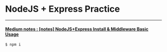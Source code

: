 # NodeJS + Express Practice
---

#### [Medium notes : [notes] NodeJS+Express Install & Middleware Basic Usage](https://medium.com/itsems-frontend/notes-nodejs-express-install-middlewar-basic-usage-189a13a5651d)


    $ npm i